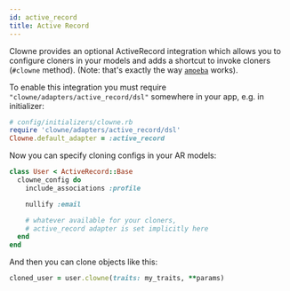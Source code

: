 ```yaml
---
id: active_record
title: Active Record
---
```


Clowne provides an optional ActiveRecord integration which allows you to configure cloners in your models and adds a shortcut to invoke cloners (`#clowne` method). (Note: that's exactly the way [`amoeba`](https://github.com/amoeba-rb/amoeba) works).

To enable this integration you must require `"clowne/adapters/active_record/dsl"` somewhere in your app, e.g. in initializer:

```ruby
# config/initializers/clowne.rb
require 'clowne/adapters/active_record/dsl'
Clowne.default_adapter = :active_record
```

Now you can specify cloning configs in your AR models:

```ruby
class User < ActiveRecord::Base
  clowne_config do
    include_associations :profile

    nullify :email

    # whatever available for your cloners,
    # active_record adapter is set implicitly here
  end
end
```

And then you can clone objects like this:

```ruby
cloned_user = user.clowne(traits: my_traits, **params)
```
